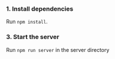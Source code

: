 ### 1. Install dependencies

Run `npm install`.

### 3. Start the server

Run `npm run server` in the server directory
